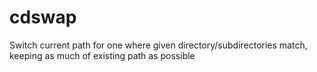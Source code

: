 # cdswap
Switch current path for one where given directory/subdirectories match, keeping as much of existing path as possible
